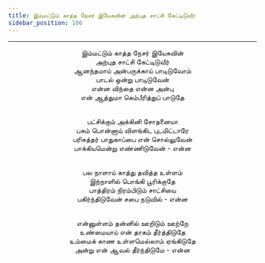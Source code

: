```yaml
---
title: இம்மட்டும் காத்த நேசர் இயேசுவின் அற்புத சாட்சி கேட்டிடுவீர்
sidebar_position: 106
---
```


---
<center>
இம்மட்டும் காத்த நேசர் இயேசுவின்<br/>
அற்புத சாட்சி கேட்டிடுவீர்<br/>
ஆனந்தமாய் அன்பருக்காய் பாடிடுவோம்<br/>
பாடல் ஒன்று பாடிடுவேன்<br/>
என்ன விந்தை என்ன அன்பு<br/>
என் ஆத்துமா கெம்பீரித்துப் பாடுதே<br/><br/>

பட்சிக்கும் அக்கினி சோதனையா<br/>
பசும் பொன்னாய் விளங்கிட புடமிட்டாரே<br/>
பரிசுத்தர் பாதுகாப்பை என் சொல்லுவேன்<br/>
பாக்கியமென்று எண்ணிடுவேன்            - என்ன<br/><br/>

பல நாளாய் காத்து தவித்த உள்ளம்<br/>
இந்நாளில் பொங்கி பூரிக்குதே<br/>
பாத்திரம் நிரம்பிடும் சாட்சியை<br/>
பகிர்ந்திடுவேன் சபை நடுவில்            - என்ன<br/><br/>

என்னுள்ளம் தன்னில் ஊறிடும் ஊற்றே<br/>
உண்மையாய் என் தாகம் தீர்த்திடுதே<br/>
உம்மைக் காண உள்ளமெல்லாம் ஏங்கிடுதே<br/>
அன்று என் ஆவல் தீர்ந்திடுமே            - என்ன
</center>